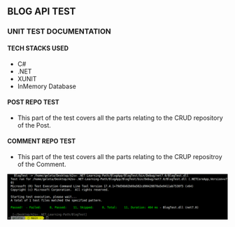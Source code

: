 ## BLOG API TEST

### UNIT TEST  DOCUMENTATION

#### TECH STACKS USED
 - C#
- .NET
- XUNIT
- InMemory Database


#### POST REPO TEST
- This part of the test covers all the parts relating to the CRUD repository of the Post. 

#### COMMENT REPO TEST
- This part of the test covers all the parts relating to the CRUP repositroy of the Comment.

![Alt text](image.png)

